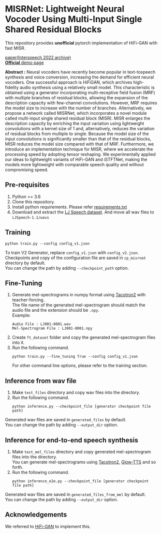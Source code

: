 # MISRNet: Lightweight Neural Vocoder Using Multi-Input Single Shared Residual Blocks

This repository provides **unofficial** pytorch implementation of HiFi-GAN with fast MISR.

[paper(Interspeech 2022 archive)](https://www.isca-speech.org/archive/interspeech_2022/kaneko22_interspeech.html)  
[**Official** demo page](http://www.kecl.ntt.co.jp/people/kaneko.takuhiro/projects/misrnet/index.html)

**Abstract :**
Neural vocoders have recently become popular in text-tospeech synthesis and voice conversion, increasing the demand
for efficient neural vocoders. One successful approach is HiFiGAN, which archives high-fidelity audio synthesis using a relatively small model. This characteristic is obtained using a
generator incorporating multi-receptive field fusion (MRF) with
multiple branches of residual blocks, allowing the expansion of
the description capacity with few-channel convolutions. However, MRF requires the model size to increase with the number
of branches. Alternatively, we propose a network called MISRNet, which incorporates a novel module called multi-input single shared residual block (MISR). MISR enlarges the description capacity by enriching the input variation using lightweight
convolutions with a kernel size of 1 and, alternatively, reduces
the variation of residual blocks from multiple to single. Because
the model size of the input convolutions is significantly smaller
than that of the residual blocks, MISR reduces the model size
compared with that of MRF. Furthermore, we introduce an implementation technique for MISR, where we accelerate the processing speed by adopting tensor reshaping. We experimentally applied our ideas to lightweight variants of HiFi-GAN and
iSTFTNet, making the models more lightweight with comparable speech quality and without compromising speed.

## Pre-requisites
1. Python >= 3.6
2. Clone this repository.
3. Install python requirements. Please refer [requirements.txt](requirements.txt)
4. Download and extract the [LJ Speech dataset](https://keithito.com/LJ-Speech-Dataset/).
And move all wav files to `LJSpeech-1.1/wavs`


## Training
```
python train.py --config config_v1.json
```
To train V2 Generator, replace `config_v1.json` with `config_v2.json`.<br>
Checkpoints and copy of the configuration file are saved in `cp_misrnet` directory by default.<br>
You can change the path by adding `--checkpoint_path` option.

## Fine-Tuning
1. Generate mel-spectrograms in numpy format using [Tacotron2](https://github.com/NVIDIA/tacotron2) with teacher-forcing.<br/>
The file name of the generated mel-spectrogram should match the audio file and the extension should be `.npy`.<br/>
Example:
    ```
    Audio File : LJ001-0001.wav
    Mel-Spectrogram File : LJ001-0001.npy
    ```
2. Create `ft_dataset` folder and copy the generated mel-spectrogram files into it.<br/>
3. Run the following command.
    ```
    python train.py --fine_tuning True --config config_v1.json
    ```
    For other command line options, please refer to the training section.


## Inference from wav file
1. Make `test_files` directory and copy wav files into the directory.
2. Run the following command.
    ```
    python inference.py --checkpoint_file [generator checkpoint file path]
    ```
Generated wav files are saved in `generated_files` by default.<br>
You can change the path by adding `--output_dir` option.


## Inference for end-to-end speech synthesis
1. Make `test_mel_files` directory and copy generated mel-spectrogram files into the directory.<br>
You can generate mel-spectrograms using [Tacotron2](https://github.com/NVIDIA/tacotron2), 
[Glow-TTS](https://github.com/jaywalnut310/glow-tts) and so forth.
2. Run the following command.
    ```
    python inference_e2e.py --checkpoint_file [generator checkpoint file path]
    ```
Generated wav files are saved in `generated_files_from_mel` by default.<br>
You can change the path by adding `--output_dir` option.


## Acknowledgements
We referred to [HiFi-GAN](https://github.com/jik876/hifi-gan) to implement this.

